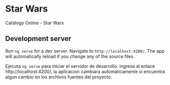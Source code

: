 # Star Wars

Catálogo Online - Star Wars


## Development server

Run `ng serve` for a dev server. Navigate to `http://localhost:4200/`. The app will automatically reload if you change any of the source files.


Ejecuta `ng serve` para iniciar el servidor de desarrollo. ingresa al enlace http://localhost:4200/, la aplicacion cambiara automaticamente si encuentra algun cambio en los archivos fuentes del proyecto.

